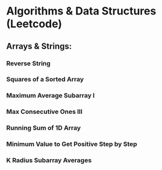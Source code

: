 # Algorithms & Data Structures (Leetcode)
## Arrays & Strings:
### Reverse String
### Squares of a Sorted Array
### Maximum Average Subarray I
### Max Consecutive Ones III
### Running Sum of 1D Array
### Minimum Value to Get Positive Step by Step
### K Radius Subarray Averages



